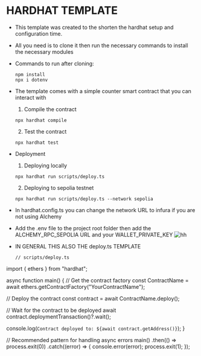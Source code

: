 # HARDHAT TEMPLATE

- This template was created to the shorten the hardhat setup and configuration time.
- All you need is to clone it then run the necessary commands to install the necessary modules

- Commands to run after cloning:

  ```shell
  npm install
  npx i dotenv
  ```
- The template comes with a simple counter smart contract that you can interact with
  1. Compile the contract
  ``` shell
  npx hardhat compile
  ```
  2. Test the contract
  ```shell
  npx hardhat test
  ```
- Deployment
  1. Deploying locally
  ```shell
  npx hardhat run scripts/deploy.ts
  ```
  2. Deploying to sepolia testnet
  ```
  npx hardhat run scripts/deploy.ts --network sepolia
  ```

- In hardhat.config.ts you can change the network URL to infura if you are not using Alchemy
- Add the .env file to the project root folder then add the ALCHEMY_RPC_SEPOLIA URL and your WALLET_PRIVATE_KEY
  ![hh](https://github.com/user-attachments/assets/be7e3bf2-e223-4df6-9064-bb55a0b0479a)


- IN GENERAL THIS ALSO THE deploy.ts TEMPLATE 
  ```
  // scripts/deploy.ts
import { ethers } from "hardhat";

async function main() {
  // Get the contract factory
  const ContractName = await ethers.getContractFactory("YourContractName");
  
  // Deploy the contract
  const contract = await ContractName.deploy();
  
  // Wait for the contract to be deployed
  await contract.deploymentTransaction()?.wait();
  
  console.log(`Contract deployed to: ${await contract.getAddress()}`);
}

// Recommended pattern for handling async errors
main()
  .then(() => process.exit(0))
  .catch((error) => {
    console.error(error);
    process.exit(1);
  });
  ```

